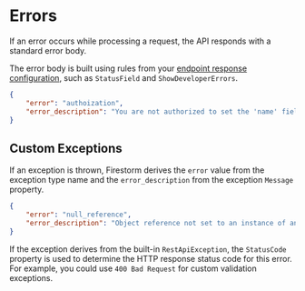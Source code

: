 # Errors

If an error occurs while processing a request, the API responds with a standard error body.

The error body is built using rules from your [endpoint response configuration](endpoint-config.md#Response), such as `StatusField` and `ShowDeveloperErrors`.

```json
{
    "error": "authoization",
    "error_description": "You are not authorized to set the 'name' field."
}
```

## Custom Exceptions

If an exception is thrown, Firestorm derives the `error` value from the exception type name and the `error_description` from the exception `Message` property.

```json
{
    "error": "null_reference",
    "error_description": "Object reference not set to an instance of an object."
}
```

If the exception derives from the built-in `RestApiException`, the `StatusCode` property is used to determine the HTTP response status code for this error. For example, you could use `400 Bad Request` for custom validation exceptions.